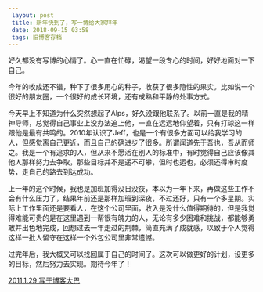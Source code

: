 ```yaml
---
 layout: post
 title: 新年快到了，写一博给大家拜年
 date: 2018-09-15 03:58
 tags: 旧博客存档
---
```

好久都没有写博的心情了。心一直在忙碌，渴望一段专心的时间，好好地面对一下自己。

今年的收成还不错，种下了很多用心的种子，收获了很多隐性的果实。比如说一个很好的朋友圈，一个很好的成长环境，还有成熟和平静的处事方式。

今天早上不知道为什么突然想起了Alps，好久没跟他联系了。以前一直是我的精神导师，总觉得自己事业上没办法追上他，一直在远远地仰望着，只有打球这一样跟他是最有共鸣的。2010年认识了Jeff，也是一个有很多方面可以给我学习的人，但感觉离自己更近，而且自己的确进步了很多。所谓闻道先于吾也，吾从而师之。我是一个有追求的人，但从来不愿活在别人的标准中，有时觉得自己应该像其他人那样努力去争取，那些目标并不是遥不可攀，但时也运也，必须还得审时度势，走自己的路去到达成功。

上一年的这个时候，我也是加班加得没日没夜，本以为一年下来，再做这些工作不会有什么压力了，结果年前还是那样加班到深夜，不过还好，只有一个多星期。实际上工作里面还是要看人，在这个公司里面，收入是没什么值得期待的，但是我觉得难能可贵的是在这里遇到一帮很有魄力的人，无论有多少困难和挑战，都能够勇敢并出色地完成，回想过去一年走过的荆棘，简直充满了成就感，以致于个人觉得这样一批人留守在这样一个外包公司里非常遗憾。

过完年后，我大概又可以找回属于自己的时间了。这次可以做更好的计划，设更多的目标，然后努力去实现。期待今年了！

[2011.1.29 写于博客大巴](http://terryoy.blogbus.com/logs/102626202.html)


